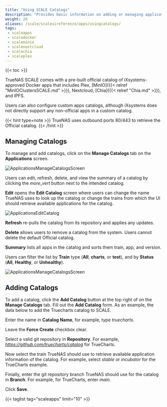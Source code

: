 ```yaml
---
title: "Using SCALE Catalogs"
description: "Provides basic information on adding or managing application catalogs in TrueNAS SCALE."
weight: 20
aliases: /scale/scaleuireference/apps/usingcatalogs/
tags:
 - scaleapps
 - scaledocker
 - scaleminio
 - scalenextcloud
 - scalechia
 - scaleplex
---
```


{{< toc >}}

TrueNAS SCALE comes with a pre-built official catalog of iXsystems-approved Docker apps that includes Plex, [MinIO]({{< relref "MinIOClustersSCALE.md" >}}), Nextcloud, [Chia]({{< relref "Chia.md" >}}), and IPFS.

Users can also configure custom apps catalogs, although iXsystems does not directly support any non-official apps in a custom catalog.

{{< hint type=note >}}
TrueNAS uses outbound ports 80/443 to retrieve the Official catalog.
{{< /hint >}}

## Managing Catalogs

To manage and add catalogs, click on the **Manage Catalogs** tab on the **Applications** screen. 

![ApplicationsManageCatalogsScreen](/images/SCALE/22.02/ApplicationsManageCatalogsScreen.png "Applications Manage Catalog") 

Users can edit, refresh, delete, and view the summary of a catalog by clicking the <i class="material-icons" aria-hidden="true" title="Options">more_vert</i> button next to the intended catalog.

**Edit** opens the **Edit Catalog** screen where users can change the name TrueNAS uses to look up the catalog or change the trains from which the UI should retrieve available applications for the catalog.

![ApplicationsEditCatalog](/images/SCALE/22.02/ApplicationsEditCatalog.png "Edit Catalog")

**Refresh** re-pulls the catalog from its repository and applies any updates.

**Delete** allows users to remove a catalog from the system. Users cannot delete the default Official catalog.

**Summary** lists all apps in the catalog and sorts them train, app, and version.

Users can filter the list by **Train** type (**All**, **charts**, or **test**), and by **Status** (**All**, **Healthy**, or **Unhealthy**).

![ApplicationsManageCatalogsScreen](/images/SCALE/22.02/ApplicationsManageCatalogsScreen.png "Manage Catalogs")

## Adding Catalogs

To add a catalog, click the **Add Catalog** button at the top right of on the **Manage Catalogs** tab. Fill out the **Add Catalog** form. As an example, the data below to add the Truecharts catalog to SCALE.

Enter the name in **Catalog Name**, for example, type *truecharts*.

Leave the **Force Create** checkbox clear. 

Select a valid git repository in **Repository**. For example, *https://github.com/truecharts/catalog* for TrueCharts.

Now select the train TrueNAS should use to retrieve available application information of the catalog. For example, select *stable* or *incubator* for the TrueCharts example.

Finially, enter the git repository branch TrueNAS should use for the catalog in **Branch**. For example, for TrueCharts, enter *main*.

Click **Save**. 

{{< taglist tag="scaleapps" limit="10" >}}